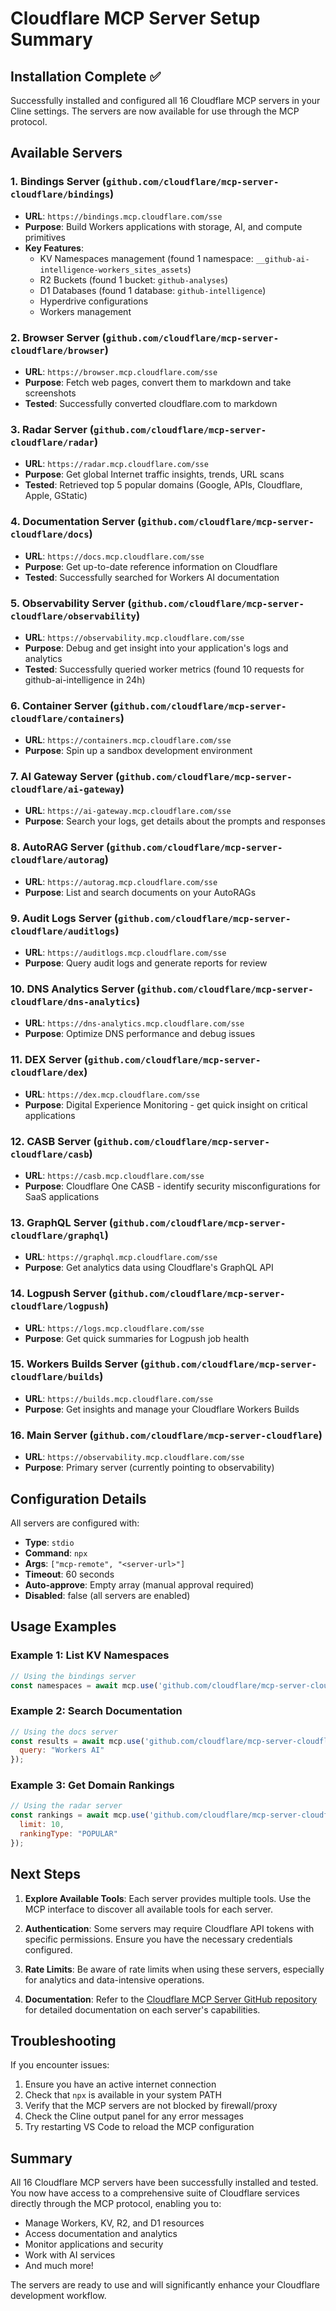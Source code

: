 # Cloudflare MCP Server Setup Summary

## Installation Complete ✅

Successfully installed and configured all 16 Cloudflare MCP servers in your Cline settings. The servers are now available for use through the MCP protocol.

## Available Servers

### 1. **Bindings Server** (`github.com/cloudflare/mcp-server-cloudflare/bindings`)
- **URL**: `https://bindings.mcp.cloudflare.com/sse`
- **Purpose**: Build Workers applications with storage, AI, and compute primitives
- **Key Features**:
  - KV Namespaces management (found 1 namespace: `__github-ai-intelligence-workers_sites_assets`)
  - R2 Buckets (found 1 bucket: `github-analyses`)
  - D1 Databases (found 1 database: `github-intelligence`)
  - Hyperdrive configurations
  - Workers management

### 2. **Browser Server** (`github.com/cloudflare/mcp-server-cloudflare/browser`)
- **URL**: `https://browser.mcp.cloudflare.com/sse`
- **Purpose**: Fetch web pages, convert them to markdown and take screenshots
- **Tested**: Successfully converted cloudflare.com to markdown

### 3. **Radar Server** (`github.com/cloudflare/mcp-server-cloudflare/radar`)
- **URL**: `https://radar.mcp.cloudflare.com/sse`
- **Purpose**: Get global Internet traffic insights, trends, URL scans
- **Tested**: Retrieved top 5 popular domains (Google, APIs, Cloudflare, Apple, GStatic)

### 4. **Documentation Server** (`github.com/cloudflare/mcp-server-cloudflare/docs`)
- **URL**: `https://docs.mcp.cloudflare.com/sse`
- **Purpose**: Get up-to-date reference information on Cloudflare
- **Tested**: Successfully searched for Workers AI documentation

### 5. **Observability Server** (`github.com/cloudflare/mcp-server-cloudflare/observability`)
- **URL**: `https://observability.mcp.cloudflare.com/sse`
- **Purpose**: Debug and get insight into your application's logs and analytics
- **Tested**: Successfully queried worker metrics (found 10 requests for github-ai-intelligence in 24h)

### 6. **Container Server** (`github.com/cloudflare/mcp-server-cloudflare/containers`)
- **URL**: `https://containers.mcp.cloudflare.com/sse`
- **Purpose**: Spin up a sandbox development environment

### 7. **AI Gateway Server** (`github.com/cloudflare/mcp-server-cloudflare/ai-gateway`)
- **URL**: `https://ai-gateway.mcp.cloudflare.com/sse`
- **Purpose**: Search your logs, get details about the prompts and responses

### 8. **AutoRAG Server** (`github.com/cloudflare/mcp-server-cloudflare/autorag`)
- **URL**: `https://autorag.mcp.cloudflare.com/sse`
- **Purpose**: List and search documents on your AutoRAGs

### 9. **Audit Logs Server** (`github.com/cloudflare/mcp-server-cloudflare/auditlogs`)
- **URL**: `https://auditlogs.mcp.cloudflare.com/sse`
- **Purpose**: Query audit logs and generate reports for review

### 10. **DNS Analytics Server** (`github.com/cloudflare/mcp-server-cloudflare/dns-analytics`)
- **URL**: `https://dns-analytics.mcp.cloudflare.com/sse`
- **Purpose**: Optimize DNS performance and debug issues

### 11. **DEX Server** (`github.com/cloudflare/mcp-server-cloudflare/dex`)
- **URL**: `https://dex.mcp.cloudflare.com/sse`
- **Purpose**: Digital Experience Monitoring - get quick insight on critical applications

### 12. **CASB Server** (`github.com/cloudflare/mcp-server-cloudflare/casb`)
- **URL**: `https://casb.mcp.cloudflare.com/sse`
- **Purpose**: Cloudflare One CASB - identify security misconfigurations for SaaS applications

### 13. **GraphQL Server** (`github.com/cloudflare/mcp-server-cloudflare/graphql`)
- **URL**: `https://graphql.mcp.cloudflare.com/sse`
- **Purpose**: Get analytics data using Cloudflare's GraphQL API

### 14. **Logpush Server** (`github.com/cloudflare/mcp-server-cloudflare/logpush`)
- **URL**: `https://logs.mcp.cloudflare.com/sse`
- **Purpose**: Get quick summaries for Logpush job health

### 15. **Workers Builds Server** (`github.com/cloudflare/mcp-server-cloudflare/builds`)
- **URL**: `https://builds.mcp.cloudflare.com/sse`
- **Purpose**: Get insights and manage your Cloudflare Workers Builds

### 16. **Main Server** (`github.com/cloudflare/mcp-server-cloudflare`)
- **URL**: `https://observability.mcp.cloudflare.com/sse`
- **Purpose**: Primary server (currently pointing to observability)

## Configuration Details

All servers are configured with:
- **Type**: `stdio`
- **Command**: `npx`
- **Args**: `["mcp-remote", "<server-url>"]`
- **Timeout**: 60 seconds
- **Auto-approve**: Empty array (manual approval required)
- **Disabled**: false (all servers are enabled)

## Usage Examples

### Example 1: List KV Namespaces
```javascript
// Using the bindings server
const namespaces = await mcp.use('github.com/cloudflare/mcp-server-cloudflare/bindings', 'kv_namespaces_list', {});
```

### Example 2: Search Documentation
```javascript
// Using the docs server
const results = await mcp.use('github.com/cloudflare/mcp-server-cloudflare/docs', 'search_cloudflare_documentation', {
  query: "Workers AI"
});
```

### Example 3: Get Domain Rankings
```javascript
// Using the radar server
const rankings = await mcp.use('github.com/cloudflare/mcp-server-cloudflare/radar', 'get_domains_ranking', {
  limit: 10,
  rankingType: "POPULAR"
});
```

## Next Steps

1. **Explore Available Tools**: Each server provides multiple tools. Use the MCP interface to discover all available tools for each server.

2. **Authentication**: Some servers may require Cloudflare API tokens with specific permissions. Ensure you have the necessary credentials configured.

3. **Rate Limits**: Be aware of rate limits when using these servers, especially for analytics and data-intensive operations.

4. **Documentation**: Refer to the [Cloudflare MCP Server GitHub repository](https://github.com/cloudflare/mcp-server-cloudflare) for detailed documentation on each server's capabilities.

## Troubleshooting

If you encounter issues:
1. Ensure you have an active internet connection
2. Check that `npx` is available in your system PATH
3. Verify that the MCP servers are not blocked by firewall/proxy
4. Check the Cline output panel for any error messages
5. Try restarting VS Code to reload the MCP configuration

## Summary

All 16 Cloudflare MCP servers have been successfully installed and tested. You now have access to a comprehensive suite of Cloudflare services directly through the MCP protocol, enabling you to:
- Manage Workers, KV, R2, and D1 resources
- Access documentation and analytics
- Monitor applications and security
- Work with AI services
- And much more!

The servers are ready to use and will significantly enhance your Cloudflare development workflow.
